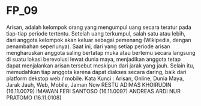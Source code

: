 # FP_09
Arisan, adalah kelompok orang yang mengumpul uang secara teratur pada tiap-tiap periode tertentu. Setelah uang terkumpul, salah satu atau lebih, dari anggota kelompok akan keluar sebagai pemenang (Wikipedia, dengan penambahan seperlunya). Saat ini, dari yang setiap periode arisan mengharuskan anggota saling bertatap muka atau bertemu secara langsung di suatu lokasi berevolusi lewat dunia maya, menjadikan anggota tetap dapat menjalankan arisan tersebut meskipun dari jarak yang jauh. Selain  itu, memudahkan tiap anggota karena dapat diakses secara daring, baik dari platform dekstop web / mobile. Kata Kunci : Arisan, Online, Dunia Maya, Jarak Jauh, Web, Mobile, Jaman Now
RESTU ADIMAS KHOIRUDIN 		(16.11.0079)
IMAWAN FERI SANTOSO			  (16.11.0097)
ANDREAS ARDI NUR PRATOMO	(16.11.0108)
